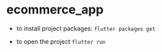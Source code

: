 # ecommerce_app

- to install project packages:
  `flutter packages get`

- to open the project
  `flutter run`
